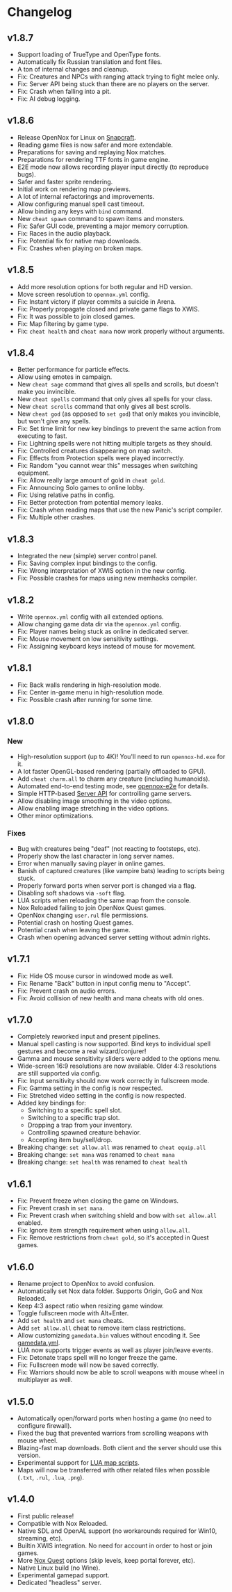 # Changelog

## v1.8.7

- Support loading of TrueType and OpenType fonts.
- Automatically fix Russian translation and font files.
- A ton of internal changes and cleanup.
- Fix: Creatures and NPCs with ranging attack trying to fight melee only.
- Fix: Server API being stuck than there are no players on the server.
- Fix: Crash when falling into a pit.
- Fix: AI debug logging.

## v1.8.6

- Release OpenNox for Linux on [Snapcraft](https://snapcraft.io/opennox).
- Reading game files is now safer and more extendable.
- Preparations for saving and replaying Nox matches.
- Preparations for rendering TTF fonts in game engine.
- E2E mode now allows recording player input directly (to reproduce bugs).
- Safer and faster sprite rendering.
- Initial work on rendering map previews.
- A lot of internal refactorings and improvements.
- Allow configuring manual spell cast timeout.
- Allow binding any keys with `bind` command.
- New `cheat spawn` command to spawn items and monsters.
- Fix: Safer GUI code, preventing a major memory corruption.
- Fix: Races in the audio playback.
- Fix: Potential fix for native map downloads.
- Fix: Crashes when playing on broken maps.

## v1.8.5

- Add more resolution options for both regular and HD version.
- Move screen resolution to `opennox.yml` config.
- Fix: Instant victory if player commits a suicide in Arena.
- Fix: Properly propagate closed and private game flags to XWIS.
- Fix: It was possible to join closed games.
- Fix: Map filtering by game type.
- Fix: `cheat health` and `cheat mana` now work properly without arguments.

## v1.8.4

- Better performance for particle effects.
- Allow using emotes in campaign.
- New `cheat sage` command that gives all spells and scrolls, but doesn't make you invincible.
- New `cheat spells` command that only gives all spells for your class.
- New `cheat scrolls` command that only gives all best scrolls.
- New `cheat god` (as opposed to `set god`) that only makes you invincible, but won't give any spells.
- Fix: Set time limit for new key bindings to prevent the same action from executing to fast.
- Fix: Lightning spells were not hitting multiple targets as they should.
- Fix: Controlled creatures disappearing on map switch.
- Fix: Effects from Protection spells were played incorrectly.
- Fix: Random "you cannot wear this" messages when switching equipment.
- Fix: Allow really large amount of gold in `cheat gold`.
- Fix: Announcing Solo games to online lobby.
- Fix: Using relative paths in config.
- Fix: Better protection from potential memory leaks.
- Fix: Crash when reading maps that use the new Panic's script compiler.
- Fix: Multiple other crashes.

## v1.8.3

- Integrated the new (simple) server control panel. 
- Fix: Saving complex input bindings to the config.
- Fix: Wrong interpretation of XWIS option in the new config.
- Fix: Possible crashes for maps using new memhacks compiler.

## v1.8.2

- Write `opennox.yml` config with all extended options.
- Allow changing game data dir via the `opennox.yml` config.
- Fix: Player names being stuck as online in dedicated server.
- Fix: Mouse movement on low sensitivity settings.
- Fix: Assigning keyboard keys instead of mouse for movement.

## v1.8.1

- Fix: Back walls rendering in high-resolution mode.
- Fix: Center in-game menu in high-resolution mode.
- Fix: Possible crash after running for some time.

## v1.8.0

### New

- High-resolution support (up to 4K)! You'll need to run `opennox-hd.exe` for it.
- A lot faster OpenGL-based rendering (partially offloaded to GPU).
- Add `cheat charm.all` to charm any creature (including humanoids).
- Automated end-to-end testing mode, see [opennox-e2e](https://github.com/noxworld-dev/opennox-e2e) for details.
- Simple HTTP-based [Server API](./docs/server-api.md) for controlling game servers.
- Allow disabling image smoothing in the video options.
- Allow enabling image stretching in the video options.
- Other minor optimizations.

### Fixes

- Bug with creatures being "deaf" (not reacting to footsteps, etc).
- Properly show the last character in long server names.
- Error when manually saving player in online games.
- Banish of captured creatures (like vampire bats) leading to scripts being stuck.
- Properly forward ports when server port is changed via a flag.
- Disabling soft shadows via `-soft` flag.
- LUA scripts when reloading the same map from the console.
- Nox Reloaded failing to join OpenNox Quest games.
- OpenNox changing `user.rul` file permissions.
- Potential crash on hosting Quest games.
- Potential crash when leaving the game.
- Crash when opening advanced server setting without admin rights.

## v1.7.1

- Fix: Hide OS mouse cursor in windowed mode as well.
- Fix: Rename "Back" button in input config menu to "Accept".
- Fix: Prevent crash on audio errors.
- Fix: Avoid collision of new health and mana cheats with old ones.

## v1.7.0

- Completely reworked input and present pipelines.
- Manual spell casting is now supported. Bind keys to individual spell gestures and become a real wizard/conjurer!
- Gamma and mouse sensitivity sliders were added to the options menu.
- Wide-screen 16:9 resolutions are now available. Older 4:3 resolutions are still supported via config.
- Fix: Input sensitivity should now work correctly in fullscreen mode.
- Fix: Gamma setting in the config is now respected.
- Fix: Stretched video setting in the config is now respected.
- Added key bindings for:
  - Switching to a specific spell slot.
  - Switching to a specific trap slot.
  - Dropping a trap from your inventory.
  - Controlling spawned creature behavior.
  - Accepting item buy/sell/drop.
- Breaking change: `set allow.all` was renamed to `cheat equip.all`
- Breaking change: `set mana` was renamed to `cheat mana`
- Breaking change: `set health` was renamed to `cheat health`

## v1.6.1

- Fix: Prevent freeze when closing the game on Windows. 
- Fix: Prevent crash in `set mana`.
- Fix: Prevent crash when switching shield and bow with `set allow.all` enabled.
- Fix: Ignore item strength requirement when using `allow.all`.
- Fix: Remove restrictions from `cheat gold`, so it's accepted in Quest games.

## v1.6.0

- Rename project to OpenNox to avoid confusion.
- Automatically set Nox data folder. Supports Origin, GoG and Nox Reloaded.
- Keep 4:3 aspect ratio when resizing game window.
- Toggle fullscreen mode with Alt+Enter.
- Add `set health` and `set mana` cheats.
- Add `set allow.all` cheat to remove item class restrictions.
- Allow customizing `gamedata.bin` values without encoding it. See [gamedata.yml](./docs/gamedata-sample.yml).
- LUA now supports trigger events as well as player join/leave events.
- Fix: Detonate traps spell will no longer freeze the game.
- Fix: Fullscreen mode will now be saved correctly.
- Fix: Warriors should now be able to scroll weapons with mouse wheel in multiplayer as well.

## v1.5.0

- Automatically open/forward ports when hosting a game (no need to configure firewall).
- Fixed the bug that prevented warriors from scrolling weapons with mouse wheel.
- Blazing-fast map downloads. Both client and the server should use this version.
- Experimental support for [LUA map scripts](./docs/maps-lua.md).
- Maps will now be transferred with other related files when possible (`.txt`, `.rul`, `.lua`, `.png`).

## v1.4.0

- First public release!
- Compatible with Nox Reloaded.
- Native SDL and OpenAL support (no workarounds required for Win10, streaming, etc).
- Builtin XWIS integration. No need for account in order to host or join games.
- More [Nox Quest](./docs/game-quest.md) options (skip levels, keep portal forever, etc).
- Native Linux build (no Wine).
- Experimental gamepad support.
- Dedicated "headless" server.

